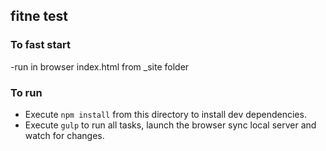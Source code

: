 ## fitne test

### To fast start
-run in browser index.html from _site folder

### To run
- Execute `npm install` from this directory to install dev dependencies.
- Execute `gulp` to run all tasks, launch the browser sync local server and watch for changes.


